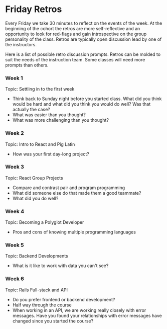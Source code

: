 # Friday Retros

Every Friday we take 30 minutes to reflect on the events of the week. At the beginning of the cohort the retros are more self-reflective and an opportunity to look for red-flags and gain introspective on the group personality of the class. Retros are typically open discussion lead by one of the instructors.


Here is a list of possible retro discussion prompts. Retros can be molded to suit the needs of the instruction team. Some classes will need more prompts than others.

### Week 1
Topic: Settling in to the first week
- Think back to Sunday night before you started class. What did you think would be hard and what did you think you would do well? Was that actually the case?
- What was easier than you thought?
- What was more challenging than you thought?

### Week 2
Topic: Intro to React and Pig Latin
- How was your first day-long project?

### Week 3
Topic: React Group Projects
- Compare and contrast pair and program programming
- What did someone else do that made them a good teammate?
- What did you do well?

### Week 4
Topic: Becoming a Polyglot Developer
- Pros and cons of knowing multiple programming languages

### Week 5
Topic: Backend Developments
- What is it like to work with data you can't see?

### Week 6
Topic: Rails Full-stack and API
- Do you prefer frontend or backend development?
- Half way through the course
- When working in an API, we are working really closely with error messages. Have you found your relationships with error messages have changed since you started the course?

